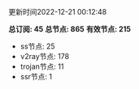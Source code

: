 更新时间2022-12-21 00:12:48

**总订阅: 45**
**总节点: 865**
**有效节点: 215**
- ss节点: 25
- v2ray节点: 178
- trojan节点: 11
- ssr节点: 1
